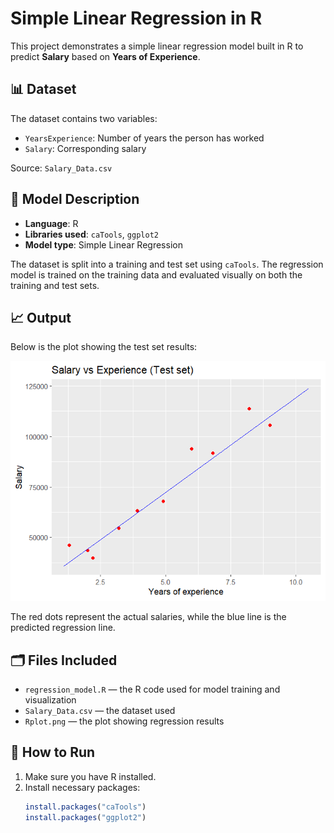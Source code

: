 # Simple Linear Regression in R

This project demonstrates a simple linear regression model built in R to predict **Salary** based on **Years of Experience**.

## 📊 Dataset
The dataset contains two variables:
- `YearsExperience`: Number of years the person has worked
- `Salary`: Corresponding salary

Source: `Salary_Data.csv`

## 🧮 Model Description

- **Language**: R
- **Libraries used**: `caTools`, `ggplot2`
- **Model type**: Simple Linear Regression

The dataset is split into a training and test set using `caTools`. The regression model is trained on the training data and evaluated visually on both the training and test sets.

## 📈 Output

Below is the plot showing the test set results:

![Salary vs Experience - Test Set](Rplot.png)

The red dots represent the actual salaries, while the blue line is the predicted regression line.

## 🗂 Files Included
- `regression_model.R` — the R code used for model training and visualization
- `Salary_Data.csv` — the dataset used
- `Rplot.png` — the plot showing regression results

## 🚀 How to Run

1. Make sure you have R installed.
2. Install necessary packages:
   ```R
   install.packages("caTools")
   install.packages("ggplot2")
